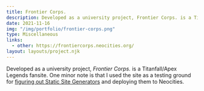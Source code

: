 ```yaml
---
title: Frontier Corps.
description: Developed as a university project, Frontier Corps. is a Titanfall/Apex Legends fansite.
date: 2021-11-16
img: "/img/portfolio/frontier-corps.png"
type: Miscellaneous
links:
  - other: https://frontiercorps.neocities.org/
layout: layouts/project.njk
---
```


Developed as a university project, _Frontier Corps._ is a Titanfall/Apex Legends fansite. One minor note is that I used the site as a testing ground for [figuring out Static Site Generators](/blog/streamlining-web-development/) and deploying them to Neocities.
